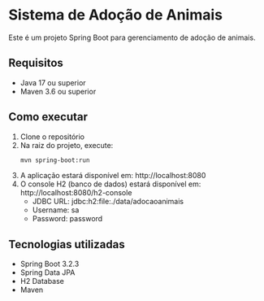 # Sistema de Adoção de Animais

Este é um projeto Spring Boot para gerenciamento de adoção de animais.

## Requisitos

- Java 17 ou superior
- Maven 3.6 ou superior

## Como executar

1. Clone o repositório
2. Na raiz do projeto, execute:
   ```bash
   mvn spring-boot:run
   ```
3. A aplicação estará disponível em: http://localhost:8080
4. O console H2 (banco de dados) estará disponível em: http://localhost:8080/h2-console
   - JDBC URL: jdbc:h2:file:./data/adocaoanimais
   - Username: sa
   - Password: password

## Tecnologias utilizadas

- Spring Boot 3.2.3
- Spring Data JPA
- H2 Database
- Maven 